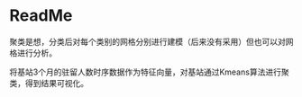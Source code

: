 # ReadMe

聚类是想，分类后对每个类别的网格分别进行建模（后来没有采用）但也可以对网格进行分析。

将基站3个月的驻留人数时序数据作为特征向量，对基站通过Kmeans算法进行聚类，得到结果可视化。

   